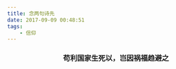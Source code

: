 ```yaml
---
title: 念两句诗先
date: 2017-09-09 00:48:51
tags:
    - 信仰
---
```


<center><h3>苟利国家生死以，岂因祸福趋避之</h3></center>